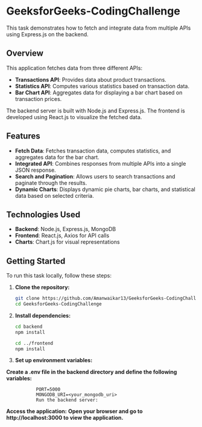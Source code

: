 # GeeksforGeeks-CodingChallenge

This task demonstrates how to fetch and integrate data from multiple APIs using Express.js on the backend.

## Overview

This application fetches data from three different APIs:
- **Transactions API**: Provides data about product transactions.
- **Statistics API**: Computes various statistics based on transaction data.
- **Bar Chart API**: Aggregates data for displaying a bar chart based on transaction prices.

The backend server is built with Node.js and Express.js. The frontend is developed using React.js to visualize the fetched data.

## Features

- **Fetch Data**: Fetches transaction data, computes statistics, and aggregates data for the bar chart.
- **Integrated API**: Combines responses from multiple APIs into a single JSON response.
- **Search and Pagination**: Allows users to search transactions and paginate through the results.
- **Dynamic Charts**: Displays dynamic pie charts, bar charts, and statistical data based on selected criteria.

## Technologies Used

- **Backend**: Node.js, Express.js, MongoDB
- **Frontend**: React.js, Axios for API calls
- **Charts**: Chart.js for visual representations

## Getting Started

To run this task locally, follow these steps:

1. **Clone the repository:**

   ```bash
   git clone https://github.com/Amanwaikar13/GeeksforGeeks-CodingChallenge
   cd GeeksforGeeks-CodingChallenge
   
2. **Install dependencies:**

    ```bash
    cd backend
    npm install

    cd ../frontend
    npm install

3. **Set up environment variables:**

**Create a .env file in the backend directory and define the following variables:**

               PORT=5000
               MONGODB_URI=<your_mongodb_uri>
               Run the backend server:
        
        
**Access the application:**
**Open your browser and go to http://localhost:3000 to view the application.**
